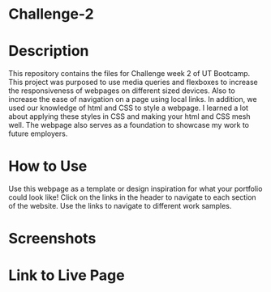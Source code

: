 # Challenge-2

# Description
This repository contains the files for Challenge week 2 of UT Bootcamp. This project was purposed to use media queries and flexboxes to increase the responsiveness of webpages on different sized devices. Also to increase the ease of navigation on a page using local links. In addition, we used our knowledge of html and CSS to style a webpage. I learned a lot about applying these styles in CSS and making your html and CSS mesh well. The webpage also serves as a foundation to showcase my work to future employers.

# How to Use
Use this webpage as a template or design inspiration for what your portfolio could look like! Click on the links in the header to navigate to each section of the website. Use the links to navigate to different work samples.

# Screenshots




# Link to Live Page




